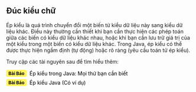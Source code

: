 ## Đúc kiểu chữ

Ép kiểu là quá trình chuyển đổi một biến từ kiểu dữ liệu này sang kiểu dữ liệu khác. Điều này thường cần thiết khi bạn cần thực hiện các phép toán giữa các biến có kiểu dữ liệu khác nhau, hoặc khi bạn cần lưu trữ giá trị của một kiểu trong một biến có kiểu dữ liệu khác. Trong Java, ép kiểu có thể được thực hiện ngầm định (tự động) hoặc rõ ràng (yêu cầu toán tử ép kiểu).

Truy cập các tài nguyên sau để tìm hiểu thêm:

<div style="display:flex;align-items:center;margin:6px 0;">
  <div style="background-color:#fff35c;color:#000;font-weight:bold;
              padding:2px 6px;border-radius:3px;font-size:12px;margin-right:8px;">
    Bài Báo
  </div>
  <div style="font-size:14px;">
    <a href="#" style="text-decoration:none;color:#000;"
       onmouseover="this.style.textDecoration='underline'"
       onmouseout="this.style.textDecoration='none'">
       Ép kiểu trong Java: Mọi thứ bạn cần biết
    </a>
  </div>
</div>

<div style="display:flex;align-items:center;margin:6px 0;">
  <div style="background-color:#fff35c;color:#000;font-weight:bold;
              padding:2px 6px;border-radius:3px;font-size:12px;margin-right:8px;">
    Bài Báo
  </div>
  <div style="font-size:14px;">
    <a href="#" style="text-decoration:none;color:#000;"
       onmouseover="this.style.textDecoration='underline'"
       onmouseout="this.style.textDecoration='none'">
       Ép kiểu Java (Có ví dụ)
    </a>
  </div>
</div>
